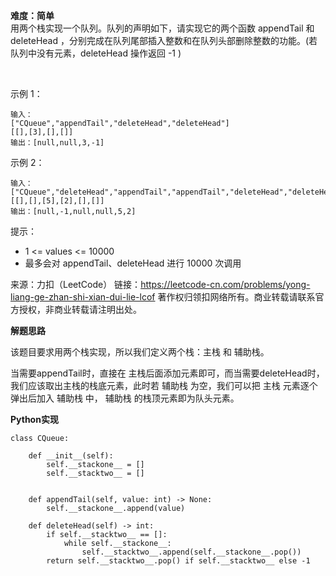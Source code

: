 **难度：简单**   
用两个栈实现一个队列。队列的声明如下，请实现它的两个函数 appendTail 和 deleteHead ，分别完成在队列尾部插入整数和在队列头部删除整数的功能。(若队列中没有元素，deleteHead 操作返回 -1 )

 

示例 1：
```
输入：
["CQueue","appendTail","deleteHead","deleteHead"]
[[],[3],[],[]]
输出：[null,null,3,-1]
```
示例 2：
```
输入：
["CQueue","deleteHead","appendTail","appendTail","deleteHead","deleteHead"]
[[],[],[5],[2],[],[]]
输出：[null,-1,null,null,5,2]
```
提示：

- 1 <= values <= 10000
- 最多会对 appendTail、deleteHead 进行 10000 次调用

来源：力扣（LeetCode）
链接：https://leetcode-cn.com/problems/yong-liang-ge-zhan-shi-xian-dui-lie-lcof
著作权归领扣网络所有。商业转载请联系官方授权，非商业转载请注明出处。     

**解题思路**    

该题目要求用两个栈实现，所以我们定义两个栈：主栈 和 辅助栈。    

当需要appendTail时，直接在 主栈后面添加元素即可，而当需要deleteHead时，我们应该取出主栈的栈底元素，此时若 辅助栈 为空，我们可以把 主栈 元素逐个弹出后加入 辅助栈 中， 辅助栈 的栈顶元素即为队头元素。     

**Python实现**   
```
class CQueue:

    def __init__(self):
        self.__stackone__ = []
        self.__stacktwo__ = []


    def appendTail(self, value: int) -> None:
        self.__stackone__.append(value)

    def deleteHead(self) -> int:
        if self.__stacktwo__ == []:
            while self.__stackone__:
                self.__stacktwo__.append(self.__stackone__.pop())
        return self.__stacktwo__.pop() if self.__stacktwo__ else -1
```